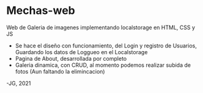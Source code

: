 # Mechas-web
Web de Galeria de imagenes implementando localstorage en HTML, CSS y JS

  - Se hace el diseño con funcionamiento, del Login y registro de Usuarios, Guardando los datos de Loggueo en el Localstorage
  - Pagina de About, desarrollada por completo
  - Galeria dinamica, con CRUD, al momento podemos realizar subida de fotos (Aun faltando la elimincacion)
  
  
  
-JG, 2021
